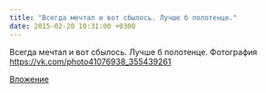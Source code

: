 ```yaml
---
title: "Всегда мечтал и вот сбылось. Лучше б полотенце."
date: 2015-02-20 10:31:00 +0300
---
```


Всегда мечтал и вот сбылось. Лучше б полотенце.
Фотография
https://vk.com/photo41076938_355439261

[Вложение](https://vk.com/photo41076938_355439261)
